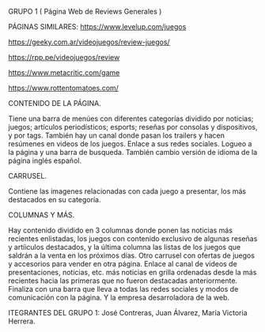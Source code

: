 GRUPO 1 ( Página Web de Reviews Generales )

PÁGINAS SIMILARES:
https://www.levelup.com/juegos

https://geeky.com.ar/videojuegos/review-juegos/

https://rpp.pe/videojuegos/review

https://www.metacritic.com/game

https://www.rottentomatoes.com/

CONTENIDO DE LA PÁGINA.

Tiene una barra de menúes con diferentes categorías dividido por noticias; juegos; artículos periodísticos; esports; reseñas por consolas y dispositivos, y por tags. También hay un canal donde pasan los trailers y hacen resúmenes en videos de los juegos. Enlace a sus redes sociales. Logueo a la página y una barra de busqueda. También cambio versión de idioma de la página inglés español.

CARRUSEL.

Contiene las imagenes relacionadas con cada juego a presentar, los más destacados en su categoría.

COLUMNAS Y MÁS.

Hay contenido dividido en 3 columnas donde ponen las noticias más recientes enlistadas, los juegos con contenido exclusivo de algunas reseñas y artíiculos destacados, y la última columna las listas de los juegos que saldrán a la venta en los próximos días. Otro carrusel con ofertas de juegos y accesorios para vender en otra página. Enlace al canal de videos de presentaciones, noticias, etc. más noticias en grilla ordenadas desde la más recientes hacia las primeras que no fueron destacadas anteriormente. Finaliza con una barra que lleva a todas las redes sociales y modos de comunicación con la página. Y la empresa desarroladora de la web.

ITEGRANTES DEL GRUPO 1: 
José Contreras, Juan Álvarez, María Victoria Herrera.
